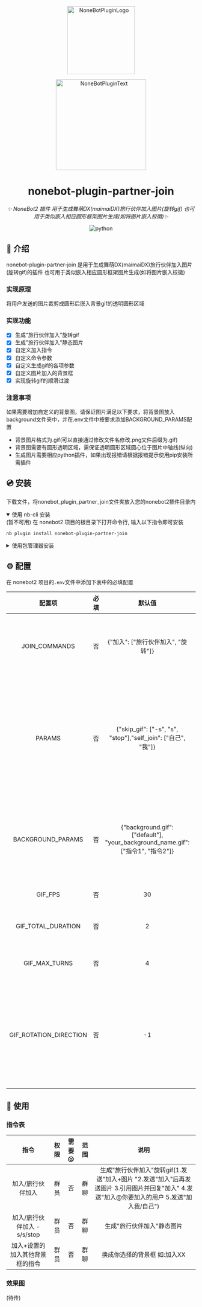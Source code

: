 <div align="center">
  <a href="https://v2.nonebot.dev/store"><img src="https://github.com/A-kirami/nonebot-plugin-template/blob/resources/nbp_logo.png" width="180" height="180" alt="NoneBotPluginLogo"></a>
  <br>
  <p><img src="https://github.com/A-kirami/nonebot-plugin-template/blob/resources/NoneBotPlugin.svg" width="240" alt="NoneBotPluginText"></p>
</div>

<div align="center">
  
# nonebot-plugin-partner-join

_✨ NoneBot2 插件 用于生成舞萌DX(maimaiDX)旅行伙伴加入图片(旋转gif) 也可用于类似嵌入相应圆形框架图片生成(如将图片嵌入校徽)✨_

<a href="./LICENSE">
</a>
<img src="https://img.shields.io/badge/python-3.9+-blue.svg" alt="python">
</div>

## 📖 介绍

nonebot-plugin-partner-join 是用于生成舞萌DX(maimaiDX)旅行伙伴加入图片(旋转gif)的插件 也可用于类似嵌入相应圆形框架图片生成(如将图片嵌入校徽)
### 实现原理

将用户发送的图片裁剪成圆形后嵌入背景gif的透明圆形区域
### 实现功能

- [x]  生成"旅行伙伴加入"旋转gif
- [x]  生成"旅行伙伴加入"静态图片
- [x]  自定义加入指令
- [x]  自定义命令参数
- [x]  自定义生成gif的各项参数
- [x]  自定义图片加入的背景框
- [x]  实现旋转gif的顺滑过渡
### 注意事项

如果需要增加自定义的背景图，请保证图片满足以下要求，将背景图放入background文件夹中，并在.env文件中按要求添加BACKGROUND_PARAMS配置
- 背景图片格式为.gif(可以直接通过修改文件名修改.png文件后缀为.gif)
- 背景图需要有圆形透明区域，需保证透明圆形区域圆心位于图片中轴线(纵向)
- 生成图片需要相应python插件，如果出现报错请根据报错提示使用pip安装所需插件

## 💿 安装

下载文件，将nonebot_plugin_partner_join文件夹放入您的nonebot2插件目录内

<details open>
<summary>使用 nb-cli 安装</summary> (暂不可用)
在 nonebot2 项目的根目录下打开命令行, 输入以下指令即可安装

    nb plugin install nonebot-plugin-partner-join

</details>

<details>
<summary>使用包管理器安装</summary> (暂不可用)
在 nonebot2 项目的插件目录下, 打开命令行, 根据你使用的包管理器, 输入相应的安装命令

<details>
<summary>pip</summary> (暂不可用)

    pip install nonebot-plugin-partner-join

</details>

打开 nonebot2 项目根目录下的 `pyproject.toml` 文件, 在 `[tool.nonebot]` 部分追加写入

    plugins = ["nonebot_plugin_partner_join"]

</details>

## ⚙️ 配置

在 nonebot2 项目的`.env`文件中添加下表中的必填配置

| 配置项 | 必填 | 默认值 | 说明 |
|:-----:|:----:|:----:|:----:|
| JOIN_COMMANDS | 否 | {"加入": ["旅行伙伴加入", "旋转"]} | 加入指令，可自定义添加别名 |
| PARAMS | 否 | {"skip_gif": ["-s", "s", "stop"],"self_join": ["自己", "我"]} | 跳过生成旋转gif的参数及加入自己(头像图片)的指令 |
| BACKGROUND_PARAMS | 否 | {"background.gif": ["default"], "your_background_name.gif": ["指令1", "指令2"]} | 自定义将图片加入其他背景框的参数指令 |
| GIF_FPS | 否 | 30 | gif的fps |
| GIF_TOTAL_DURATION | 否 | 2 | gif的播放时间 |
| GIF_MAX_TURNS | 否 | 4 | gif的旋转圈数 |
| GIF_ROTATION_DIRECTION | 否 | -1 | gif的旋转方向(1 表示顺时针, -1 表示逆时针) |

## 🎉 使用
### 指令表
| 指令 | 权限 | 需要@ | 范围 | 说明 |
|:-----:|:----:|:----:|:----:|:----:|
| 加入/旅行伙伴加入 | 群员 | 否 | 群聊 | 生成"旅行伙伴加入"旋转gif(1.发送"加入+图片 "2.发送"加入"后再发送图片 3.引用图片并回复"加入" 4.发送"加入@你要加入的用户 5.发送"加入我/自己") |
| 加入/旅行伙伴加入 -s/s/stop | 群员 | 否 | 群聊 | 生成"旅行伙伴加入"静态图片 |
| 加入+设置的加入其他背景框的指令 | 群员 | 否 | 群聊 | 换成你选择的背景框 如:加入XX |

### 效果图
(待传)
